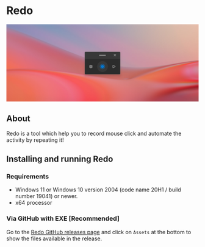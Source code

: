 # Redo

![Hero image for Redo](Docs/Images/Hero.png)

## About
Redo is a tool which help you to record mouse click and automate the activity by repeating it!

## Installing and running Redo

### Requirements

- Windows 11 or Windows 10 version 2004 (code name 20H1 / build number 19041) or newer.
- x64 processor

### Via GitHub with EXE [Recommended]

Go to the [Redo GitHub releases page][github-release-link] and click on `Assets` at the bottom to show the files available in the release.

[github-release-link]: https://github.com/xmha97/Redo/releases